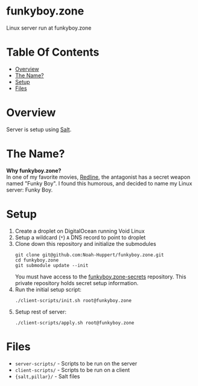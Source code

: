 # funkyboy.zone
Linux server run at funkyboy.zone

# Table Of Contents
- [Overview](#overview)
- [The Name?](#the-name)
- [Setup](#setup)
- [Files](#files)

# Overview
Server is setup using [Salt](https://saltstack.com).  

# The Name?
**Why funkyboy.zone?**  
In one of my favorite movies, 
[Redline](https://en.wikipedia.org/wiki/Redline_(2009_film)), the antagonist 
has a secret weapon named "Funky Boy". I found this humorous, and decided to 
name my Linux server: Funky Boy.

# Setup
1. Create a droplet on DigitalOcean running Void Linux
2. Setup a wildcard (`*`) `A` DNS record to point to droplet
3. Clone down this repository and initialize the submodules
   ```
   git clone git@github.com:Noah-Huppert/funkyboy.zone.git
   cd funkyboy.zone
   git submodule update --init
   ```
   You must have access to the [funkyboy.zone-secrets](https://github.com/Noah-Huppert/funkyboy.zone-secrets)
   repository. This private repository holds secret setup information.
4. Run the initial setup script:
   ```
   ./client-scripts/init.sh root@funkyboy.zone
   ```
5. Setup rest of server:
   ```
   ./client-scripts/apply.sh root@funkyboy.zone
   ```

# Files
- `server-scripts/` - Scripts to be run on the server
- `client-scripts/` - Scripts to be run on a client
- `{salt,pillar}/` - Salt files
